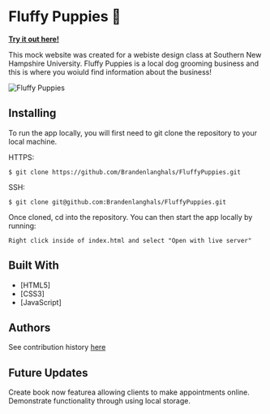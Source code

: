 # Fluffy Puppies 🐶 

**[Try it out here!](https://brandenlanghals.github.io/FluffyPuppies/)**

This mock website was created for a webiste design class at Southern New Hampshire University. Fluffy Puppies is a local dog grooming business and this is where you woiuld find information about the business!




![Fluffy Puppies](/images/main.png)

## Installing

To run the app locally, you will first need to git clone the repository to your local machine. 

HTTPS:
````
$ git clone https://github.com/Brandenlanghals/FluffyPuppies.git
````
SSH:
````
$ git clone git@github.com:Brandenlanghals/FluffyPuppies.git
````

Once cloned, cd into the repository. You can then start the app locally by running: 
````
Right click inside of index.html and select "Open with live server"
````

## Built With
* [HTML5]
* [CSS3]
* [JavaScript]


## Authors
See contribution history [here](https://github.com/Brandenlanghals/fluffypuppies/commits/master)

## Future Updates
Create book now featurea allowing clients to make appointments online. Demonstrate functionality through using local storage. 
